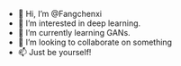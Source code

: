 - 👋 Hi, I’m @Fangchenxi
- 👀 I’m interested in deep learning.
- 🌱 I’m currently learning GANs.
- 💞️ I’m looking to collaborate on something 
- 📫 Just be yourself!

<!---
Fangchenxi/Fangchenxi is a ✨ special ✨ repository because its `README.md` (this file) appears on your GitHub profile.
You can click the Preview link to take a look at your changes.
--->
